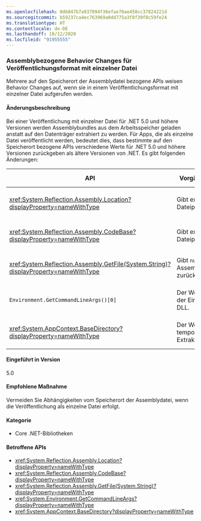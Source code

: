 ```yaml
---
ms.openlocfilehash: 0d6847b7a937094f36efae70ae450cc37824221d
ms.sourcegitcommit: b59237ca4ec763969a0dd775a3f8f39f8c59fe24
ms.translationtype: HT
ms.contentlocale: de-DE
ms.lasthandoff: 10/12/2020
ms.locfileid: "91955555"
---
```

### <a name="assembly-related-api-behavior-changes-for-single-file-publishing-format"></a>Assemblybezogene Behavior Changes für Veröffentlichungsformat mit einzelner Datei

Mehrere auf den Speicherort der Assemblydatei bezogene APIs weisen Behavior Changes auf, wenn sie in einem Veröffentlichungsformat mit einzelner Datei aufgerufen werden.

#### <a name="change-description"></a>Änderungsbeschreibung

Bei einer Veröffentlichung mit einzelner Datei für .NET 5.0 und höhere Versionen werden Assemblybundles aus dem Arbeitsspeicher geladen anstatt auf den Datenträger extrahiert zu werden. Für Apps, die als einzelne Datei veröffentlicht werden, bedeutet dies, dass bestimmte auf den Speicherort bezogene APIs verschiedene Werte für .NET 5.0 und höhere Versionen zurückgeben als ältere Versionen von .NET. Es gibt folgenden Änderungen:

| API | Vorgängerversionen | .NET 5.0 und höher |
| - | - | - |
| <xref:System.Reflection.Assembly.Location?displayProperty=nameWithType> | Gibt extrahierten DLL-Dateipfad zurück | Gibt leere Zeichenfolge für Assemblybundles zurück |
| <xref:System.Reflection.Assembly.CodeBase?displayProperty=nameWithType> | Gibt extrahierten DLL-Dateipfad zurück | Löst eine Ausnahme für Assemblybundles aus |
| <xref:System.Reflection.Assembly.GetFile(System.String)?displayProperty=nameWithType> | Gibt `null` für Assemblybundles zurück | Löst eine Ausnahme für Assemblybundles aus |
| `Environment.GetCommandLineArgs()[0]` | Der Wert ist der Name der Einstiegspunkt-DLL. | Der Wert ist der Name der ausführbaren Hostdatei. |
| <xref:System.AppContext.BaseDirectory?displayProperty=nameWithType> | Der Wert ist das temporäre Extraktionsverzeichnis. | Der Wert ist das Verzeichnis, das die ausführbare Hostdatei enthält. |

#### <a name="version-introduced"></a>Eingeführt in Version

5.0

#### <a name="recommended-action"></a>Empfohlene Maßnahme

Vermeiden Sie Abhängigkeiten vom Speicherort der Assemblydatei, wenn die Veröffentlichung als einzelne Datei erfolgt.

#### <a name="category"></a>Kategorie

- Core .NET-Bibliotheken

#### <a name="affected-apis"></a>Betroffene APIs

- <xref:System.Reflection.Assembly.Location?displayProperty=nameWithType>
- <xref:System.Reflection.Assembly.CodeBase?displayProperty=nameWithType>
- <xref:System.Reflection.Assembly.GetFile(System.String)?displayProperty=nameWithType>
- <xref:System.Environment.GetCommandLineArgs?displayProperty=nameWithType>
- <xref:System.AppContext.BaseDirectory?displayProperty=nameWithType>

<!--

#### Affected APIs

- `P:System.Reflection.Assembly.Location`
- `P:System.Reflection.Assembly.CodeBase`
- `M:System.Reflection.Assembly.GetFile(System.String)`
- `M:System.Environment.GetCommandLineArgs`
- `P:System.AppContext.BaseDirectory`

-->
